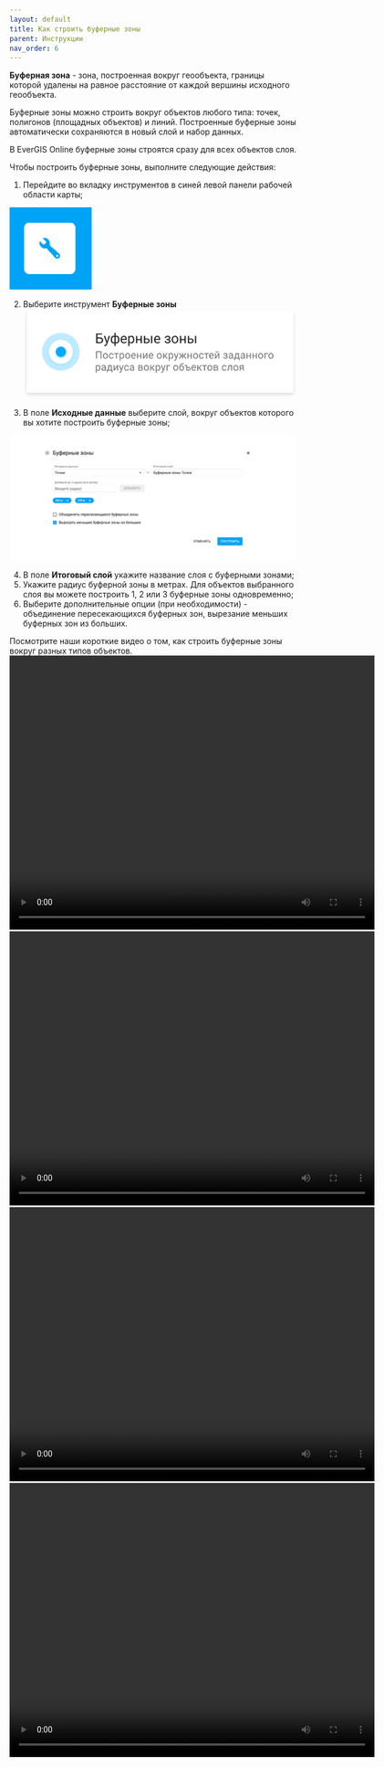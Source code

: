 ```yaml
---
layout: default
title: Как строить буферные зоны
parent: Инструкции
nav_order: 6
---
```


**Буферная зона** - зона, построенная вокруг геообъекта, границы которой удалены на равное расстояние от каждой вершины исходного геообъекта.

Буферные зоны можно строить вокруг объектов любого типа: точек, полигонов (площадных объектов) и линий. Построенные буферные зоны автоматически сохраняются в новый слой и набор данных.

В EverGIS Online буферные зоны строятся сразу для всех объектов слоя.

Чтобы построить буферные зоны, выполните следующие действия:

1. Перейдите во вкладку инструментов в синей левой панели рабочей области карты;

![](./img/download-1.png)

2. Выберите инструмент **Буферные зоны**
![](./img/download.svg)

3. В поле **Исходные данные** выберите слой, вокруг объектов которого вы хотите построить буферные зоны;

![](./img/pic-7.3788fec.png)

4. В поле **Итоговый слой** укажите название слоя с буферными зонами;
5. Укажите радиус буферной зоны в метрах. Для объектов выбранного слоя вы можете построить 1, 2 или 3 буферные зоны одновременно;
6. Выберите дополнительные опции (при необходимости) - объединение пересекающихся буферных зон, вырезание меньших буферных зон из больших.

Посмотрите наши короткие видео о том, как строить буферные зоны вокруг разных типов объектов.
<video style="width:640px;height:480px" poster controls>
<source src="https://evergis.ru/static/portal/img/6_1.b85d980.mp4" type="video/mp4">
</video>
<video style="width:640px;height:480px" poster controls>
<source src="https://evergis.ru/static/portal/img/6_2.e922a36.mp4" type="video/mp4">
</video>
<video style="width:640px;height:480px" poster controls>
<source src="https://evergis.ru/static/portal/img/6_3.d9976f2.mp4" type="video/mp4">
</video>
<video style="width:640px;height:480px" poster controls>
<source src="https://evergis.ru/static/portal/img/6_4.01682f5.mp4" type="video/mp4">
</video>
